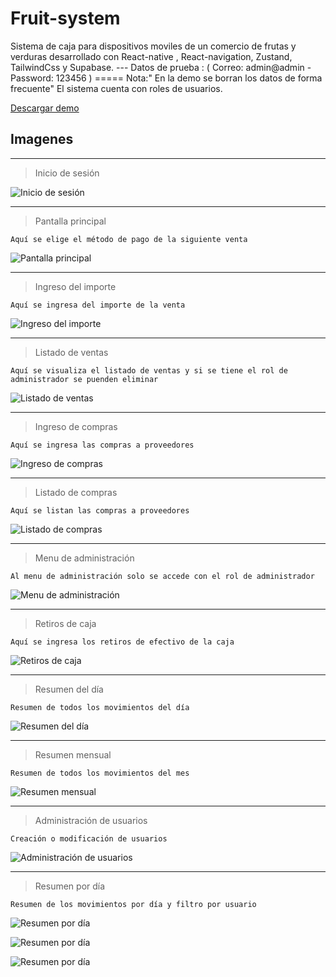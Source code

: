 # **Fruit-system**

Sistema de caja para dispositivos moviles de un comercio de frutas y verduras desarrollado con React-native , React-navigation, Zustand, TailwindCss y Supabase. ---
Datos de prueba : ( Correo: admin@admin -
Password: 123456 ) ===== Nota:" En la demo se borran los datos de forma frecuente"
El sistema cuenta con roles de usuarios.

[Descargar demo](https://mega.nz/file/DUMhxCZI#k9EdjMwjor03SRNvlLPzYkaxl56wxgAgfBhg1Fy-Tls)

## Imagenes

---

> Inicio de sesión

![Inicio de sesión](https://res.cloudinary.com/dldd3gcr5/image/upload/v1688074144/login_xlp3q5.png)

---

> Pantalla principal

`
Aquí se elige el método de pago de la siguiente venta
`

![Pantalla principal](https://res.cloudinary.com/dldd3gcr5/image/upload/v1688073881/homeScreen_jh9e8g.png)

---

> Ingreso del importe

`
Aquí se ingresa del importe de la venta
`

![Ingreso del importe](https://res.cloudinary.com/dldd3gcr5/image/upload/v1688074144/amountScreen_f1imib.png)

---

> Listado de ventas

`
Aquí se visualiza el listado de ventas y si se tiene el rol de administrador se puenden eliminar
`

![Listado de ventas](https://res.cloudinary.com/dldd3gcr5/image/upload/v1688075279/listSalesScreen_kqrlep.png)

---

> Ingreso de compras

`
Aquí se ingresa las compras a proveedores
`

![Ingreso de compras](https://res.cloudinary.com/dldd3gcr5/image/upload/v1688075615/purchases_jlchjd.png)

---

> Listado de compras

`
Aquí se listan las compras a proveedores
`

![Listado de compras](https://res.cloudinary.com/dldd3gcr5/image/upload/v1688075846/listPurchases_b2wvtv.png)

---

> Menu de administración

`
Al menu de administración solo se accede con el rol de administrador
`

![Menu de administración](https://res.cloudinary.com/dldd3gcr5/image/upload/v1688076140/admin_txjgip.png)

---

> Retiros de caja

`
Aquí se ingresa los retiros de efectivo de la caja
`

![Retiros de caja](https://res.cloudinary.com/dldd3gcr5/image/upload/v1688076660/cashWithdrawals_qemqth.png)

---

> Resumen del día

`
Resumen de todos los movimientos del día
`

![Resumen del día](https://res.cloudinary.com/dldd3gcr5/image/upload/v1688076923/sumary_pd3vcq.png)

---

> Resumen mensual

`
Resumen de todos los movimientos del mes
`

![Resumen mensual](https://res.cloudinary.com/dldd3gcr5/image/upload/v1688081935/MonthlySummary_rxo3io.png)

---

> Administración de usuarios

`
Creación o modificación de usuarios
`

![Administración de usuarios](https://res.cloudinary.com/dldd3gcr5/image/upload/v1688082189/AdminUser_sygcdi.png)

---

> Resumen por día

`
Resumen de los movimientos por día y filtro por usuario
`

![Resumen por día](https://res.cloudinary.com/dldd3gcr5/image/upload/v1688082441/MovementsPerDay_wy6rzl.png)

![Resumen por día](https://res.cloudinary.com/dldd3gcr5/image/upload/v1688082917/MovementsPerDayByUserAdmin_stbt5d.png)

![Resumen por día](https://res.cloudinary.com/dldd3gcr5/image/upload/v1688082793/MovementsPerDayByUser_nwfqju.png)